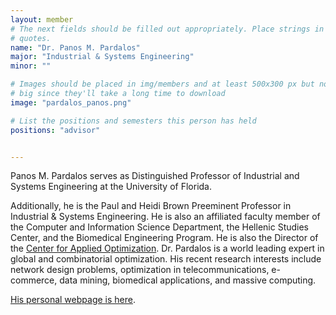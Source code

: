 ```yaml
---
layout: member
# The next fields should be filled out appropriately. Place strings in double 
# quotes.
name: "Dr. Panos M. Pardalos"
major: "Industrial & Systems Engineering"
minor: ""

# Images should be placed in img/members and at least 500x300 px but not too
# big since they'll take a long time to download
image: "pardalos_panos.png"

# List the positions and semesters this person has held
positions: "advisor"


---
```

Panos M. Pardalos serves as Distinguished Professor of Industrial and Systems Engineering at the University of Florida.

Additionally, he is the Paul and Heidi Brown Preeminent Professor in Industrial & Systems Engineering. He is also an affiliated faculty member of the Computer and Information Science Department, the Hellenic Studies Center, and the Biomedical Engineering Program. He is also the Director of the [Center for Applied Optimization](http://www.ise.ufl.edu/cao/). Dr. Pardalos is a world leading expert in global and combinatorial optimization. His recent research interests include network design problems, optimization in telecommunications, e-commerce, data mining, biomedical applications, and massive computing.

[His personal webpage is here](http://www.ise.ufl.edu/pardalos/).


